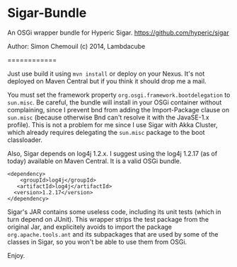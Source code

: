 Sigar-Bundle
============

An OSGi wrapper bundle for Hyperic Sigar. https://github.com/hyperic/sigar

Author: Simon Chemouil
(c) 2014, Lambdacube


============

Just use build it using `mvn install` or deploy on your Nexus. It's not deployed on Maven Central but if you think it should drop me a mail.

You must set the framework property `org.osgi.framework.bootdelegation` to `sun.misc`. Be careful, the bundle will install  in your OSGi container without complaining, since I prevent bnd from adding the Import-Package clause on `sun.misc` (because otherwise Bnd can't resolve it with the JavaSE-1.x profile). This is not a problem for me since I use Sigar with Akka Cluster, which already requires delegating the `sun.misc` package to the boot classloader.

Also, Sigar depends on log4j 1.2.x. I suggest using the log4j 1.2.17 (as of today) available on Maven Central. It is a valid OSGi bundle. 

    <dependency>
        <groupId>log4j</groupId>
       <artifactId>log4j</artifactId> 
      <version>1.2.17</version>
    </dependency>

Sigar's JAR contains some useless code, including its unit tests (which in turn depend on JUnit). This wrapper strips the test package from the original Jar, and explicitely avoids to import the package `org.apache.tools.ant` and its subpackages that are used by some of the classes in Sigar, so you won't be able to use them from OSGi. 


Enjoy.
